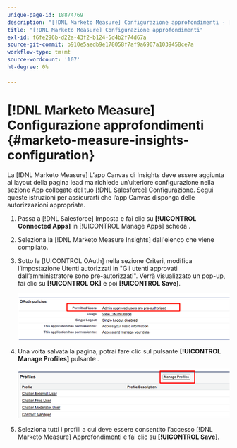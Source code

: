 ```yaml
---
unique-page-id: 18874769
description: "[!DNL Marketo Measure] Configurazione approfondimenti - [!DNL Marketo Measure] - Documentazione del prodotto"
title: "[!DNL Marketo Measure] Configurazione approfondimenti"
exl-id: f6fe296b-d22a-43f2-b124-5d4b2f74d67a
source-git-commit: b910e5aedb9e178058f7af9a6907a1039458ce7a
workflow-type: tm+mt
source-wordcount: '107'
ht-degree: 0%

---
```


# [!DNL Marketo Measure] Configurazione approfondimenti {#marketo-measure-insights-configuration}

La [!DNL Marketo Measure] L’app Canvas di Insights deve essere aggiunta al layout della pagina lead ma richiede un’ulteriore configurazione nella sezione App collegate del tuo [!DNL Salesforce] Configurazione. Segui queste istruzioni per assicurarti che l’app Canvas disponga delle autorizzazioni appropriate.

1. Passa a [!DNL Salesforce] Imposta e fai clic su **[!UICONTROL Connected Apps]** in [!UICONTROL Manage Apps] scheda .

1. Seleziona la [!DNL Marketo Measure Insights] dall&#39;elenco che viene compilato.

1. Sotto la [!UICONTROL OAuth] nella sezione Criteri, modifica l’impostazione Utenti autorizzati in &quot;Gli utenti approvati dall’amministratore sono pre-autorizzati&quot;. Verrà visualizzato un pop-up, fai clic su **[!UICONTROL OK]** e poi **[!UICONTROL Save]**.

   ![](assets/1-1.png)

1. Una volta salvata la pagina, potrai fare clic sul pulsante **[!UICONTROL Manage Profiles]** pulsante .

   ![](assets/2-1.png)

1. Seleziona tutti i profili a cui deve essere consentito l’accesso [!DNL Marketo Measure] Approfondimenti e fai clic su **[!UICONTROL Save]**.
